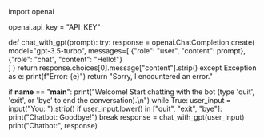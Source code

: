 import openai

openai.api_key = "API_KEY"

def chat_with_gpt(prompt):
    try:
        response = openai.ChatCompletion.create(
            model="gpt-3.5-turbo",
            messages=[
                {"role": "user", "content": prompt},
                {"role": "chat", "content": "Hello!"}  
            ]
        )
        return response.choices[0].message["content"].strip()
    except Exception as e:
        print(f"Error: {e}")
        return "Sorry, I encountered an error."

if __name__ == "__main__":
    print("Welcome! Start chatting with the bot (type 'quit', 'exit', or 'bye' to end the conversation).\n")
    while True:
        user_input = input("You: ").strip()
        if user_input.lower() in ["quit", "exit", "bye"]:
            print("Chatbot: Goodbye!")
            break
        response = chat_with_gpt(user_input)
        print("Chatbot:", response)
